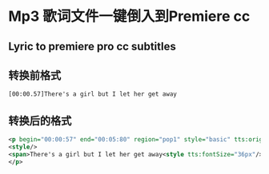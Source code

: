 # Mp3 歌词文件一键倒入到Premiere cc
## Lyric to premiere pro cc subtitles
## 转换前格式
```lrc
[00:00.57]There's a girl but I let her get away
```
## 转换后的格式

```xml
<p begin="00:00:57" end="00:05:80" region="pop1" style="basic" tts:origin="10% 78.744%">
<style/>
<span>There's a girl but I let her get away<style tts:fontSize="36px"/></span>
</p>
```

